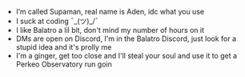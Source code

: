- I’m called Supaman, real name is Aden, idc what you use
- I suck at coding ¯\_(ツ)_/¯
- I like Balatro a lil bit, don't mind my number of hours on it
- DMs are open on Discord, I'm in the Balatro Discord, just look for a stupid idea and it's prolly me
- I'm a ginger, get too close and I'll steal your soul and use it to get a Perkeo Observatory run goin

<!---
Supaman270/Supaman270 is a ✨ special ✨ repository because its `README.md` (this file) appears on your GitHub profile.
You can click the Preview link to take a look at your changes.
--->
